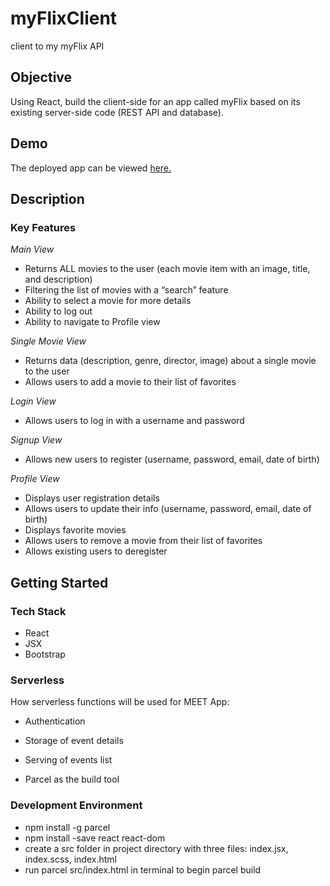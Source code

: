 # myFlixClient
client to my myFlix API

## Objective

Using React, build the client-side for an app called myFlix based on its
existing server-side code (REST API and database).

## Demo

The deployed app can be viewed [here.](https://main--tubular-marzipan-b42ae3.netlify.app/login)

## Description

### Key Features

_Main View_

-   Returns ALL movies to the user (each movie item with an image, title, and description)
-   Filtering the list of movies with a “search” feature
-   Ability to select a movie for more details
-   Ability to log out
-   Ability to navigate to Profile view

_Single Movie View_

-   Returns data (description, genre, director, image) about a single movie to the user
-   Allows users to add a movie to their list of favorites

_Login View_

-   Allows users to log in with a username and password

_Signup View_

-   Allows new users to register (username, password, email, date of birth)

_Profile View_

-   Displays user registration details
-   Allows users to update their info (username, password, email, date of birth)
-   Displays favorite movies
-   Allows users to remove a movie from their list of favorites
-   Allows existing users to deregister

## Getting Started

### Tech Stack

-   React
-   JSX
-   Bootstrap
### Serverless

How serverless functions will be used for MEET App:
- Authentication
- Storage of event details
- Serving of events list

-   Parcel as the build tool

### Development Environment

-   npm install -g parcel
-   npm install -save react react-dom
-   create a src folder in project directory with three files: index.jsx, index.scss, index.html
-   run parcel src/index.html in terminal to begin parcel build
